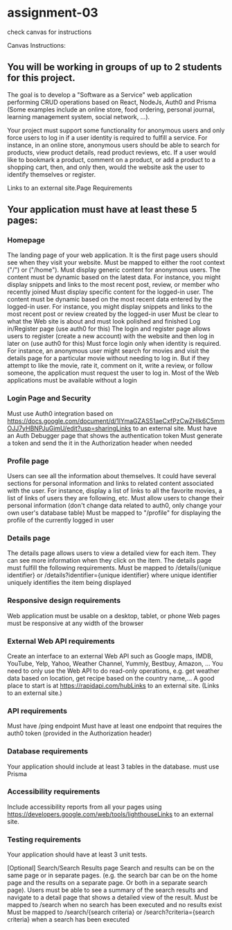 # assignment-03
check canvas for instructions

Canvas Instructions:

## You will be working in groups of up to 2 students for this project.

The goal is to develop a "Software as a Service" web application performing CRUD operations based on React, NodeJs, Auth0 and Prisma (Some examples include an online store, food ordering, personal journal, learning management system, social network, ...).

Your project must support some functionality for anonymous users and only force users to log in if a user identity is required to fulfill a service. For instance, in an online store, anonymous users should be able to search for products, view product details, read product reviews, etc. If a user would like to bookmark a product, comment on a product, or add a product to a shopping cart, then, and only then, would the website ask the user to identify themselves or register.

Links to an external site.Page Requirements
## Your application must have at least these 5 pages:

### Homepage
The landing page of your web application. It is the first page users should see when they visit your website.
Must be mapped to either the root context ("/") or ("/home").
Must display generic content for anonymous users. The content must be dynamic based on the latest data. For instance, you might display snippets and links to the most recent post, review, or member who recently joined
Must display specific content for the logged-in user. The content must be dynamic based on the most recent data entered by the logged-in user. For instance, you might display snippets and links to the most recent post or review created by the logged-in user
Must be clear to what the Web site is about and must look polished and finished
Log in/Register page (use auth0 for this)
The login and register page allows users to register (create a new account) with the website and then log in later on  (use auth0 for this)
Must force login only when identity is required. For instance, an anonymous user might search for movies and visit the details page for a particular movie without needing to log in. But if they attempt to like the movie, rate it, comment on it, write a review, or follow someone, the application must request the user to log in. Most of the Web applications must be available without a login

### Login Page and Security
Must use Auth0 integration based on https://docs.google.com/document/d/1lYmaGZAS51aeCxfPzCwZHIk6C5mmOJJ7yHBNPJuGimU/edit?usp=sharingLinks to an external site.
Must have an Auth Debugger page that shows the authentication token
Must generate a token and send the it in the Authorization header when needed

### Profile page
Users can see all the information about themselves. It could have several sections for personal information and links to related content associated with the user. For instance, display a list of links to all the favorite movies, a list of links of users they are following, etc.
Must allow users to change their personal information (don't change data related to auth0, only change your own user's database table)
Must be mapped to "/profile" for displaying the profile of the currently logged in user

### Details page
The details page allows users to view a detailed view for each item. They can see more information when they click on the item. The details page must fulfill the following requirements.
Must be mapped to /details/{unique identifier} or /details?identifier={unique identifier} where unique identifier uniquely identifies the item being displayed

### Responsive design requirements
Web application must be usable on a desktop, tablet, or phone
Web pages must be responsive at any width of the browser

### External Web API requirements
Create an interface to an external Web API such as Google maps, IMDB, YouTube, Yelp, Yahoo, Weather Channel, Yummly, Bestbuy, Amazon, ... You need to only use the Web API to do read-only operations, e.g. get weather data based on location, get recipe based on the country name,... A good place to start is at https://rapidapi.com/hubLinks to an external site. (Links to an external site.)

### API requirements
Must have /ping endpoint
Must have at least one endpoint that requires the auth0 token (provided in the Authorization header)

### Database requirements
Your application should include at least 3 tables in the database.
must use Prisma

### Accessibility requirements
Include accessibility reports from all your pages using https://developers.google.com/web/tools/lighthouseLinks to an external site. 

### Testing requirements
Your application should have at least 3 unit tests.

 

[Optional] Search/Search Results page
Search and results can be on the same page or in separate pages. (e.g. the search bar can be on the home page and the results on a separate page. Or both in a separate search page).
Users must be able to see a summary of the search results and navigate to a detail page that shows a detailed view of the result.
Must be mapped to /search when no search has been executed and no results exist
Must be mapped to /search/{search criteria} or /search?criteria={search criteria} when a search has been executed

